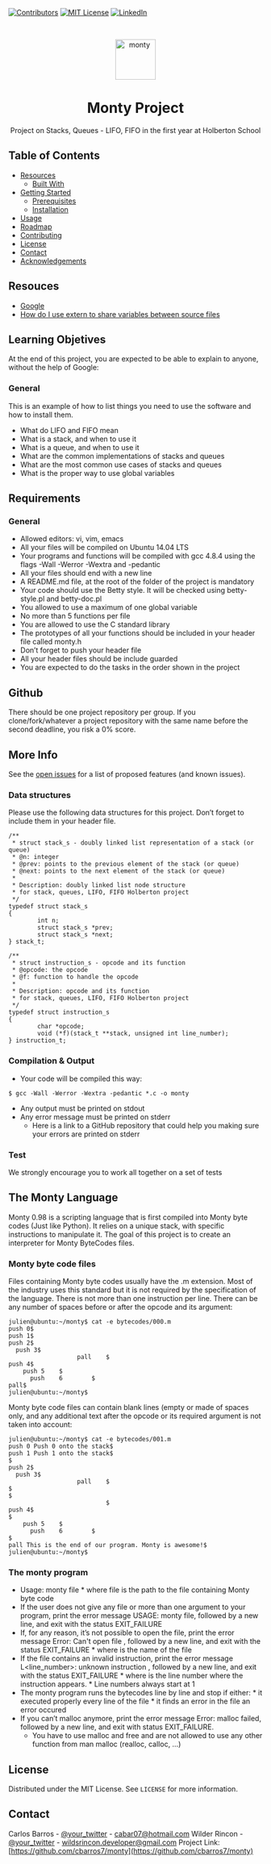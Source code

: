 [![Contributors][contributors-shield]][contributors-url]
[![MIT License][license-shield]][license-url]
[![LinkedIn][linkedin-shield]][linkedin-url]



<!-- PROJECT LOGO -->
<br />
<p align="center">
  <a href="https://imgur.com/qyxu3CE">
    <img src="https://i.imgur.com/qyxu3CE.png" alt="monty" title="source: imgur.com" width="80px" height="80px" />
  </a>

  <h1 align="center">Monty Project</h1>

  <p align="center">
    Project on Stacks, Queues - LIFO, FIFO in the first year at Holberton School 
    <br />   
  </p>
</p>



<!-- TABLE OF CONTENTS -->
## Table of Contents

* [Resources](#resources)
  * [Built With](#built-with)
* [Getting Started](#getting-started)
  * [Prerequisites](#prerequisites)
  * [Installation](#installation)
* [Usage](#usage)
* [Roadmap](#roadmap)
* [Contributing](#contributing)
* [License](#license)
* [Contact](#contact)
* [Acknowledgements](#acknowledgements)



<!-- RESOURCES -->
## Resouces

* [Google](https://google.com)
* [How do I use extern to share variables between source files](https://stackoverflow.com/questions/1433204/how-do-i-use-extern-to-share-variables-between-source-files)


<!-- LEARNING OBJETIVES -->
## Learning Objetives

At the end of this project, you are expected to be able to explain to anyone, without the help of Google:

### General

This is an example of how to list things you need to use the software and how to install them.

* What do LIFO and FIFO mean
* What is a stack, and when to use it
* What is a queue, and when to use it
* What are the common implementations of stacks and queues
* What are the most common use cases of stacks and queues
* What is the proper way to use global variables

## Requirements

### General

* Allowed editors: vi, vim, emacs
* All your files will be compiled on Ubuntu 14.04 LTS
* Your programs and functions will be compiled with gcc 4.8.4 using the flags -Wall -Werror -Wextra and -pedantic
* All your files should end with a new line
* A README.md file, at the root of the folder of the project is mandatory
* Your code should use the Betty style. It will be checked using betty-style.pl and betty-doc.pl
* You allowed to use a maximum of one global variable
* No more than 5 functions per file
* You are allowed to use the C standard library
* The prototypes of all your functions should be included in your header file called monty.h
* Don’t forget to push your header file
* All your header files should be include guarded
* You are expected to do the tasks in the order shown in the project


<!-- GITHUB -->
## Github

There should be one project repository per group. If you clone/fork/whatever a project repository with the same name before the second deadline, you risk a 0% score.

<!-- MORE INFO -->
## More Info

See the [open issues](https://github.com/othneildrew/Best-README-Template/issues) for a list of proposed features (and known issues).

### Data structures

Please use the following data structures for this project. Don’t forget to include them in your header file.

```
/**
 * struct stack_s - doubly linked list representation of a stack (or queue)
 * @n: integer
 * @prev: points to the previous element of the stack (or queue)
 * @next: points to the next element of the stack (or queue)
 *
 * Description: doubly linked list node structure
 * for stack, queues, LIFO, FIFO Holberton project
 */
typedef struct stack_s
{
        int n;
        struct stack_s *prev;
        struct stack_s *next;
} stack_t;
```
```
/**
 * struct instruction_s - opcode and its function
 * @opcode: the opcode
 * @f: function to handle the opcode
 *
 * Description: opcode and its function
 * for stack, queues, LIFO, FIFO Holberton project
 */
typedef struct instruction_s
{
        char *opcode;
        void (*f)(stack_t **stack, unsigned int line_number);
} instruction_t;
```

### Compilation & Output

* Your code will be compiled this way:

```
$ gcc -Wall -Werror -Wextra -pedantic *.c -o monty
```


* Any output must be printed on stdout
* Any error message must be printed on stderr
    * Here is a link to a GitHub repository that could help you making sure your errors are printed on stderr

### Test

We strongly encourage you to work all together on a set of tests

<!-- THE MONTY LANGUAGE -->
## The Monty Language

Monty 0.98 is a scripting language that is first compiled into Monty byte codes (Just like Python). It relies on a unique stack, with specific instructions to manipulate it. The goal of this project is to create an interpreter for Monty ByteCodes files.

### Monty byte code files

Files containing Monty byte codes usually have the .m extension. Most of the industry uses this standard but it is not required by the specification of the language. There is not more than one instruction per line. There can be any number of spaces before or after the opcode and its argument:

```
julien@ubuntu:~/monty$ cat -e bytecodes/000.m
push 0$
push 1$
push 2$
  push 3$
                   pall    $
push 4$
    push 5    $
      push    6        $
pall$
julien@ubuntu:~/monty$
```

Monty byte code files can contain blank lines (empty or made of spaces only, and any additional text after the opcode or its required argument is not taken into account:


```
julien@ubuntu:~/monty$ cat -e bytecodes/001.m
push 0 Push 0 onto the stack$
push 1 Push 1 onto the stack$
$
push 2$
  push 3$
                   pall    $
$
$
                           $
push 4$
$
    push 5    $
      push    6        $
$
pall This is the end of our program. Monty is awesome!$
julien@ubuntu:~/monty$
```

### The monty program


* Usage: monty file
       * where file is the path to the file containing Monty byte code
* If the user does not give any file or more than one argument to your program, print the error message USAGE: monty file, followed by a new line, and exit with the status EXIT_FAILURE
* If, for any reason, it’s not possible to open the file, print the error message Error: Can't open file <file>, followed by a new line, and exit with the status EXIT_FAILURE
        * where <file> is the name of the file
* If the file contains an invalid instruction, print the error message L<line_number>: unknown instruction <opcode>, followed by a new line, and exit with the status EXIT_FAILURE
        * where is the line number where the instruction appears.
        * Line numbers always start at 1
* The monty program runs the bytecodes line by line and stop if either:
        * it executed properly every line of the file
        * it finds an error in the file
        an error occured
* If you can’t malloc anymore, print the error message Error: malloc failed, followed by a new line, and exit with status EXIT_FAILURE.
    * You have to use malloc and free and are not allowed to use any other function from man malloc (realloc, calloc, …)




<!-- LICENSE -->
## License

Distributed under the MIT License. See `LICENSE` for more information.



<!-- CONTACT -->
## Contact

Carlos Barros - [@your_twitter](https://twitter.com/CharlesBrros) - cabar07@hotmail.com
Wilder Rincon - [@your_twitter](https://twitter.com/wildsrincon) - wildsrincon.developer@gmail.com
Project Link: [https://github.com/cbarros7/monty](https://github.com/cbarros7/monty)



<!-- MARKDOWN LINKS & IMAGES -->
<!-- https://www.markdownguide.org/basic-syntax/#reference-style-links -->
[contributors-shield]: https://img.shields.io/github/contributors/othneildrew/Best-README-Template.svg?style=flat-square
[contributors-url]: https://github.com/cbarros7/monty/graphs/contributors
[license-shield]: https://img.shields.io/github/license/cbarros7/monty.svg?style=flat-square
[license-url]: https://github.com/cbarros7/monty/blob/master/LICENSE.txt
[linkedin-shield]: https://img.shields.io/badge/-LinkedIn-black.svg?style=flat-square&logo=linkedin&colorB=555
[linkedin-url]: https://www.linkedin.com/in/carlosbarros7,https://www.linkedin.com/in/wilder-de-jesus-rincon-iriarte-51819aa
